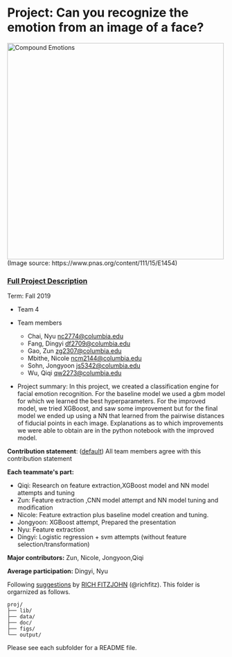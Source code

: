 # Project: Can you recognize the emotion from an image of a face? 
<img src="figs/CE.jpg" alt="Compound Emotions" width="500"/>
(Image source: https://www.pnas.org/content/111/15/E1454)

### [Full Project Description](doc/project3_desc.md)

Term: Fall 2019

+ Team 4
+ Team members
	+ Chai, Nyu nc2774@columbia.edu
	+ Fang, Dingyi df2709@columbia.edu
	+ Gao, Zun zg2307@columbia.edu
	+ Mbithe, Nicole ncm2144@columbia.edu
	+ Sohn, Jongyoon js5342@columbia.edu
	+ Wu, Qiqi qw2273@columbia.edu

+ Project summary: In this project, we created a classification engine for facial emotion recognition. For the baseline model we used a gbm model for which we learned the best hyperparameters. For the improved model, we tried XGBoost, and saw some improvement but for the final model we ended up using a NN that learned from the pairwise distances of fiducial points in each image. Explanations as to which improvements we were able to obtain are in the python notebook with the improved model.
	
**Contribution statement**: ([default](doc/a_note_on_contributions.md)) All team members agree with this contribution statement

**Each teammate's part:**
+ Qiqi: Research on feature extraction,XGBoost model and NN model attempts and tuning
+ Zun: Feature extraction ,CNN model attempt and NN model tuning and modification
+ Nicole: Feature extraction plus baseline model creation and tuning.
+ Jongyoon: XGBoost attempt, Prepared the presentation
+ Nyu: Feature extraction
+ Dingyi: Logistic regression + svm attempts (without feature selection/transformation)

**Major contributors:** Zun, Nicole, Jongyoon,Qiqi

**Average participation:** Dingyi, Nyu

Following [suggestions](http://nicercode.github.io/blog/2013-04-05-projects/) by [RICH FITZJOHN](http://nicercode.github.io/about/#Team) (@richfitz). This folder is orgarnized as follows.

```
proj/
├── lib/
├── data/
├── doc/
├── figs/
└── output/
```

Please see each subfolder for a README file.
